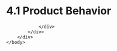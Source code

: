 <html dir="LTR" xmlns:mshelp="http://msdn.microsoft.com/mshelp" xmlns:ddue="http://ddue.schemas.microsoft.com/authoring/2003/5" xmlns:xlink="http://www.w3.org/1999/xlink" xmlns:tool="http://www.microsoft.com/tooltip">
    <head>
        <meta http-equiv="Content-Type" content="text/html; CHARSET=utf-8"></meta>
        <meta name="save" content="history"></meta>
        <title>4.1 Product Behavior</title>
        <xml>
            <mshelp:toctitle title="4.1 Product Behavior"></mshelp:toctitle>
            <mshelp:rltitle title="[MS-OXPROTO]: Product Behavior"></mshelp:rltitle>
            <mshelp:keyword index="A" term="d98d806c-9422-41ec-8b50-00f74cd2a522"></mshelp:keyword>
            <mshelp:attr name="DCSext.ContentType" value="open specification"></mshelp:attr>
            <mshelp:attr name="AssetID" value="d98d806c-9422-41ec-8b50-00f74cd2a522"></mshelp:attr>
            <mshelp:attr name="TopicType" value="kbRef"></mshelp:attr>
            <mshelp:attr name="DCSext.Title" value="[MS-OXPROTO]: Product Behavior" />
        </xml>
    </head>
    <body>
        <div id="header">
            <h1 class="heading">4.1 Product Behavior</h1>
        </div>
        <div id="mainSection">
            <div id="mainBody">
                <div id="allHistory" class="saveHistory"></div>
                <div id="sectionSection0" class="section" name="collapseableSection">
                    


                </div>
            </div>
        </div>
    </body>
</html>